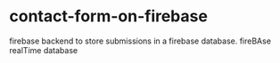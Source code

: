 # contact-form-on-firebase
firebase backend to store submissions in a firebase database.
fireBAse realTime database
